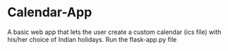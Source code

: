 # Calendar-App
A basic web app that lets the user create a custom calendar (ics file) with his/her choice of Indian holidays.
Run the flask-app.py file
